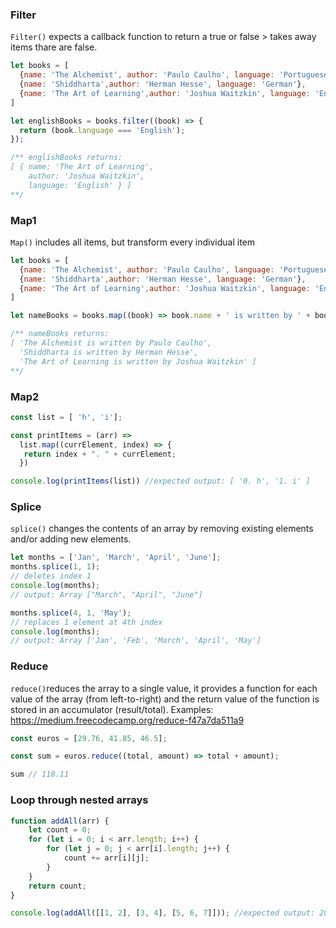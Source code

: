 ### Filter
`Filter()` expects a callback function to return a true or false > takes away items thare are false.

```javascript
let books = [
  {name: 'The Alchemist', author: 'Paulo Caulho', language: 'Portuguese'},
  {name: 'Shiddharta',author: 'Herman Hesse', language: 'German'},
  {name: 'The Art of Learning',author: 'Joshua Waitzkin', language: 'English'}
]

let englishBooks = books.filter((book) => {
  return (book.language === 'English');
});

/** englishBooks returns:
[ { name: 'The Art of Learning',
    author: 'Joshua Waitzkin',
    language: 'English' } ]
**/
```

### Map1
`Map()` includes all items, but transform every individual item
```javascript
let books = [
  {name: 'The Alchemist', author: 'Paulo Caulho', language: 'Portuguese'},
  {name: 'Shiddharta',author: 'Herman Hesse', language: 'German'},
  {name: 'The Art of Learning',author: 'Joshua Waitzkin', language: 'English'}
]

let nameBooks = books.map((book) => book.name + ' is written by ' + book.author);

/** nameBooks returns:
[ 'The Alchemist is written by Paulo Caulho',
  'Shiddharta is written by Herman Hesse',
  'The Art of Learning is written by Joshua Waitzkin' ]
**/

```


### Map2
```javascript
const list = [ 'h', 'i'];

const printItems = (arr) =>
  list.map((currElement, index) => {
   return index + ". " + currElement;
  })

console.log(printItems(list)) //expected output: [ '0. h', '1. i' ]
```

### Splice
`splice()` changes the contents of an array by removing existing elements and/or adding new elements.
```javascript
let months = ['Jan', 'March', 'April', 'June'];
months.splice(1, 1);
// deletes index 1
console.log(months);
// output: Array ["March", "April", "June"]

months.splice(4, 1, 'May');
// replaces 1 element at 4th index
console.log(months);
// output: Array ['Jan', 'Feb', 'March', 'April', 'May']
```

### Reduce
`reduce()`reduces the array to a single value, it provides a function for each value of the array (from left-to-right) and the return value of the function is stored in an accumulator (result/total). Examples: https://medium.freecodecamp.org/reduce-f47a7da511a9
``` javascript
const euros = [29.76, 41.85, 46.5];

const sum = euros.reduce((total, amount) => total + amount); 

sum // 118.11
```

### Loop through nested arrays
```javascript
function addAll(arr) {
    let count = 0;
    for (let i = 0; i < arr.length; i++) {
        for (let j = 0; j < arr[i].length; j++) {
            count += arr[i][j];
        }
    }
    return count;
}

console.log(addAll([[1, 2], [3, 4], [5, 6, 7]])); //expected output: 28
```


